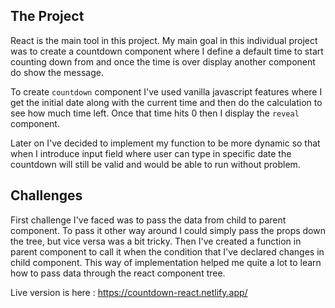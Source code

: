 ## The Project

React is the main tool in this project. My main goal in this individual project was to create a countdown component where I define a default time to start counting down from and once the time is over display another component do show the message. 

To create `countdown` component I've used vanilla javascript features where I get the initial date along with the current time and then do the calculation to see how much time left. Once that time hits 0 then I display the `reveal` component. 

Later on I've decided to implement my function to be more dynamic so that when I introduce input field where user can type in specific date the countdown will still be valid and would be able to run without problem. 

## Challenges

First challenge I've faced was to pass the data from child to parent component. To pass it other way around I could simply pass the props down the tree, but vice versa was a bit tricky. Then I've created a function in parent component to call it when the condition that I've declared changes in child component. This way of implementation helped me quite a lot to learn how to pass data through the react component tree.

Live version is here : https://countdown-react.netlify.app/

